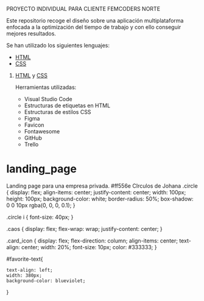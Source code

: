 
PROYECTO INDIVIDUAL PARA CLIENTE FEMCODERS NORTE 

Este repositorio recoge el diseño sobre una aplicación multiplataforma enfocada a la optimización del tiempo de trabajo y con ello conseguir mejores resultados.

Se han utilizado los siguientes lenguajes:

- <a href="https://www.w3.org/TR/?tags%5B0%5D=html">HTML</a>
- <a href= "https://www.w3.org/TR/?tags%5B0%5D=css">CSS</a>

1. <a href="https://github.com/Anuskota/landing_page/blob/main/index.html">HTML</a> y <a href="https://github.com/Anuskota/landing_page/blob/main/index.css">CSS</a>
    
    Herramientas utilizadas:
   <ul>
   <li>Visual Studio Code</li>
   <li>Estructuras de etiquetas en HTML</li>
   <li>Estructuras de estilos CSS</li>
   <li><a href="https://www.figma.com/"></a>Figma</li>
   <li href="https://favicon.io">Favicon</li>
   <li href="https://fontawesome.com/">Fontawesome</li>
   <li href="https://github.com/Anuskota">GitHub</li>
   <li href="https://trello.com">Trello</li>




   </ul>



# landing_page
Landing page para una empresa privada.
#ff556e
CIrculos de Johana
.circle {
    display: flex;
    align-items: center;
    justify-content: center;
    width: 100px;
    height: 100px;
    background-color: white;
    border-radius: 50%;
    box-shadow: 0 0 10px rgba(0, 0, 0, 0.1);
  }

  .circle i {
    font-size: 40px; 
  }

  .caos {
    display: flex;
    flex-wrap: wrap;
    justify-content: center;
}

  .card_icon {
    display: flex;
    flex-direction: column;
    align-items: center;
    text-align: center;
    width: 20%;
    font-size: 10px;
    color: #333333;
  }



  #favorite-text{
    
    text-align: left;
    width: 380px;
    background-color: blueviolet;

}